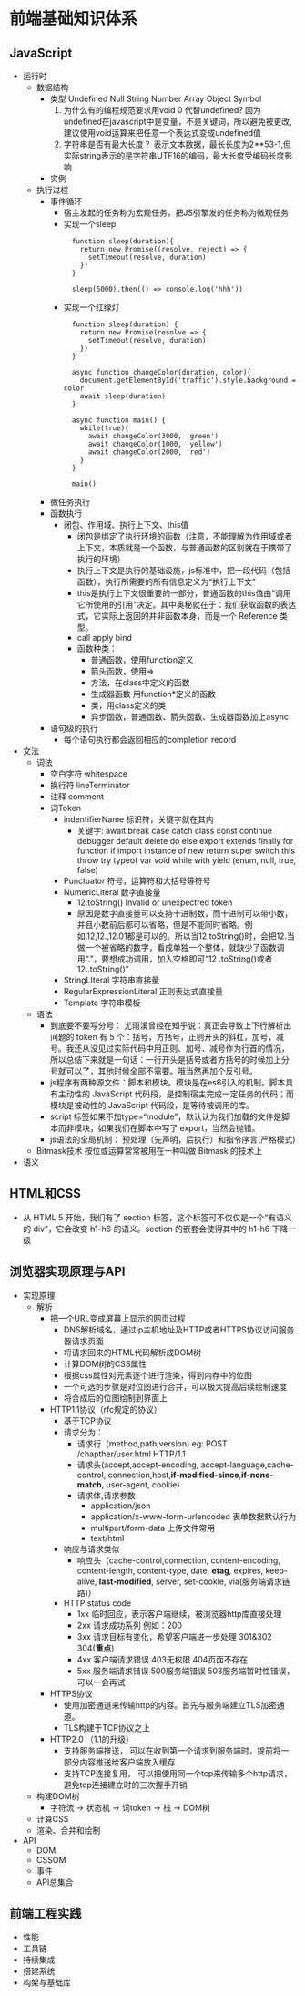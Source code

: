 # 前端基础知识体系

## JavaScript
- 运行时
  - 数据结构
    - 类型 Undefined Null String Number Array Object Symbol
      1. 为什么有的编程规范要求用void 0 代替undefined? 因为undefined在javascript中是变量，不是关键词，所以避免被更改,建议使用void运算来把任意一个表达式变成undefined值
      2. 字符串是否有最大长度？ 表示文本数据，最长长度为2**53-1,但实际string表示的是字符串UTF16的编码，最大长度受编码长度影响
    - 实例
  - 执行过程
    - 事件循环
      - 宿主发起的任务称为宏观任务，把JS引擎发的任务称为微观任务
      - 实现一个sleep
        ```
          function sleep(duration){
            return new Promise((resolve, reject) => {
              setTimeout(resolve, duration)
            })
          }

          sleep(5000).then(() => console.log('hhh'))
        ```
      - 实现一个红绿灯
        ```
          function sleep(duration) {
            return new Promise(resolve => {
              setTimeout(resolve, duration)
            })
          }

          async function changeColor(duration, color){
            document.getElementById('traffic').style.background = color
            await sleep(duration)
          }

          async function main() {
            while(true){
              await changeColor(3000, 'green')
              await changeColor(1000, 'yellow')
              await changeColor(2000, 'red')
            }
          }

          main()
        ```  
    - 微任务执行
    - 函数执行
      - 闭包、作用域、执行上下文、this值
        - 闭包是绑定了执行环境的函数（注意，不能理解为作用域或者上下文，本质就是一个函数，与普通函数的区别就在于携带了执行的环境）
        - 执行上下文是执行的基础设施，js标准中，把一段代码（包括函数），执行所需要的所有信息定义为“执行上下文”
        - this是执行上下文很重要的一部分，普通函数的this值由“调用它所使用的引用”决定。其中奥秘就在于：我们获取函数的表达式，它实际上返回的并非函数本身，而是一个 Reference 类型。
        - call apply bind
        - 函数种类： 
          - 普通函数，使用function定义
          - 箭头函数，使用=>
          - 方法，在class中定义的函数
          - 生成器函数 用function*定义的函数
          - 类，用class定义的类
          - 异步函数，普通函数、箭头函数、生成器函数加上async
    - 语句级的执行
      - 每个语句执行都会返回相应的completion record
- 文法
  - 词法
    - 空白字符 whitespace
    - 换行符 lineTerminator
    - 注释 comment
    - 词Token
      - indentifierName 标识符，关键字就在其内
        - 关键字: await break case catch class const continue debugger default delete do else export extends finally for function if import instance of new return super switch this throw try typeof var void while with yield (enum, null, true, false)
      - Punctuator 符号，运算符和大括号等符号
      - NumericLiteral 数字直接量
        - 12.toString() Invalid or unexpectred token
        - 原因是数字直接量可以支持十进制数，而十进制可以带小数，并且小数前后都可以省略，但是不能同时省略。例如.12,12.,12.01都是可以的。所以当12.toString()时，会把12.当做一个被省略的数字，看成单独一个整体，就缺少了函数调用“.”，要想成功调用，加入空格即可“12 .toString()或者12..toString()”
      - StringLIteral 字符串直接量
      - RegularExpressionLiteral 正则表达式直接量 
      - Template 字符串模板
  - 语法
    - 到底要不要写分号： 尤雨溪曾经在知乎说：真正会导致上下行解析出问题的 token 有 5 个：括号，方括号，正则开头的斜杠，加号，减号。我还从没见过实际代码中用正则、加号、减号作为行首的情况，所以总结下来就是一句话：一行开头是括号或者方括号的时候加上分号就可以了，其他时候全部不需要。哦当然再加个反引号。
    - js程序有两种源文件：脚本和模块。模块是在es6引入的机制。脚本具有主动性的 JavaScript 代码段，是控制宿主完成一定任务的代码；而模块是被动性的 JavaScript 代码段，是等待被调用的库。
    - script 标签如果不加type=“module”，默认认为我们加载的文件是脚本而非模块，如果我们在脚本中写了 export，当然会抛错。
    - js语法的全局机制： 预处理（先声明，后执行）和指令序言(严格模式)
  - Bitmask技术 按位或运算常常被用在一种叫做 Bitmask 的技术上
- 语义

## HTML和CSS
  - 从 HTML 5 开始，我们有了 section 标签，这个标签可不仅仅是一个“有语义的 div”，它会改变 h1-h6 的语义。section 的嵌套会使得其中的 h1-h6 下降一级 

## 浏览器实现原理与API
- 实现原理
  - 解析
    - 把一个URL变成屏幕上显示的网页过程
      - DNS解析域名，通过ip主机地址及HTTP或者HTTPS协议访问服务器请求页面
      - 将请求回来的HTML代码解析成DOM树
      - 计算DOM树的CSS属性
      - 根据css属性对元素逐个进行渲染，得到内存中的位图
      - 一个可选的步骤是对位图进行合并，可以极大提高后续绘制速度
      - 将合成后的位图绘制到界面上
    - HTTP1.1协议（rfc规定的协议）
      - 基于TCP协议
      - 请求分为： 
        - 请求行（method,path,version) eg: POST /chapther/user.html HTTP/1.1
        - 请求头(accept,accept-encoding, accept-language,cache-control, connection,host,**if-modified-since**,**if-none-match**, user-agent, cookie)
        - 请求体,请求参数
          - application/json 
          - application/x-www-form-urlencoded 表单数据默认行为
          - multipart/form-data 上传文件常用
          - text/html
      - 响应与请求类似
        - 响应头（cache-control,connection, content-encoding, content-length, content-type, date, **etag**, expires, keep-alive, **last-modified**, server, set-cookie, via(服务端请求链路)）
      - HTTP status code
        - 1xx 临时回应，表示客户端继续，被浏览器http库直接处理
        - 2xx 请求成功系列 例如：200
        - 3xx 请求目标有变化，希望客户端进一步处理 301&302 304(**重点**)
        - 4xx 客户端请求错误 403无权限 404页面不存在
        - 5xx 服务端请求错误 500服务端错误 503服务端暂时性错误，可以一会再试
    - HTTPS协议
      - 使用加密通道来传输http的内容。首先与服务端建立TLS加密通道。
      - TLS构建于TCP协议之上
    - HTTP2.0 （1.1的升级）
      - 支持服务端推送， 可以在收到第一个请求到服务端时，提前将一部分内容推送给客户端放入缓存
      - 支持TCP连接复用， 可以把使用同一个tcp来传输多个http请求，避免tcp连接建立时的三次握手开销
  - 构建DOM树
    - 字符流 -> 状态机 -> 词token -> 栈 -> DOM树
  - 计算CSS
  - 渲染、合并和绘制
- API
  - DOM
  - CSSOM
  - 事件
  - API总集合
  
## 前端工程实践
- 性能
- 工具链
- 持续集成
- 搭建系统
- 构架与基础库